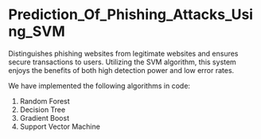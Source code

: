 # Prediction_Of_Phishing_Attacks_Using_SVM
Distinguishes phishing websites from legitimate websites and ensures secure transactions to users. 
Utilizing the SVM algorithm, this system enjoys the benefits of both high detection power and low error rates.

We have implemented the following algorithms in code:

1. Random Forest
2. Decision Tree
3. Gradient Boost
4. Support Vector Machine








